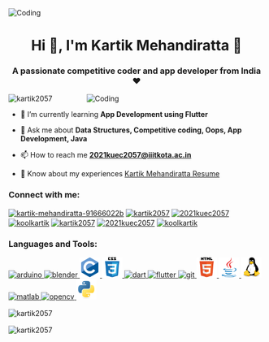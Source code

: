 <img alt="Coding" height="450" width="90%" src="https://camo.githubusercontent.com/5ddf73ad3a205111cf8c686f687fc216c2946a75005718c8da5b837ad9de78c9/68747470733a2f2f7468756d62732e6766796361742e636f6d2f4576696c4e657874446576696c666973682d736d616c6c2e676966">
<h1 align="center">Hi 👋, I'm Kartik Mehandiratta 💫</h1>
<h3 align="center">A passionate competitive coder and app developer from India ❤️</h3>
<img align="right" alt="Coding" width="350" src="https://i.pinimg.com/originals/a5/35/60/a53560c8088900e266880f779dacced7.gif">

<p align="left"> <img src="https://komarev.com/ghpvc/?username=kartik2057&label=Profile%20views&color=0e75b6&style=flat" alt="kartik2057" /> </p>

- 🌱 I’m currently learning **App Development using Flutter**

- 💬 Ask me about **Data Structures, Competitive coding, Oops, App Development, Java**

- 📫 How to reach me **2021kuec2057@iiitkota.ac.in**

- 📄 Know about my experiences [Kartik Mehandiratta Resume](https://1drv.ms/b/s!AhAlsTIudTjmkSmZPwt3dkPdWow8?e=K3BmMS)

<h3 align="left">Connect with me:</h3>
<p align="left">
<a href="https://linkedin.com/in/kartik-mehandiratta-91666022b" target="blank"><img align="center" src="https://raw.githubusercontent.com/rahuldkjain/github-profile-readme-generator/master/src/images/icons/Social/linked-in-alt.svg" alt="kartik-mehandiratta-91666022b" height="30" width="40" /></a>
<a href="https://www.codechef.com/users/kartik2057" target="blank"><img align="center" src="https://cdn.jsdelivr.net/npm/simple-icons@3.1.0/icons/codechef.svg" alt="kartik2057" height="30" width="40" /></a>
<a href="https://www.hackerrank.com/2021kuec2057" target="blank"><img align="center" src="https://raw.githubusercontent.com/rahuldkjain/github-profile-readme-generator/master/src/images/icons/Social/hackerrank.svg" alt="2021kuec2057" height="30" width="40" /></a>
<a href="https://codeforces.com/profile/koolkartik" target="blank"><img align="center" src="https://raw.githubusercontent.com/rahuldkjain/github-profile-readme-generator/master/src/images/icons/Social/codeforces.svg" alt="koolkartik" height="30" width="40" /></a>
<a href="https://www.leetcode.com/kartik2057" target="blank"><img align="center" src="https://raw.githubusercontent.com/rahuldkjain/github-profile-readme-generator/master/src/images/icons/Social/leet-code.svg" alt="kartik2057" height="30" width="40" /></a>
<a href="https://auth.geeksforgeeks.org/user/2021kuec2057" target="blank"><img align="center" src="https://raw.githubusercontent.com/rahuldkjain/github-profile-readme-generator/master/src/images/icons/Social/geeks-for-geeks.svg" alt="2021kuec2057" height="30" width="40" /></a>
<a href="https://www.topcoder.com/members/koolkartik" target="blank"><img align="center" src="https://raw.githubusercontent.com/rahuldkjain/github-profile-readme-generator/master/src/images/icons/Social/topcoder.svg" alt="koolkartik" height="30" width="40" /></a>
</p>

<h3 align="left">Languages and Tools:</h3>
<p align="left"> <a href="https://www.arduino.cc/" target="_blank" rel="noreferrer"> <img src="https://cdn.worldvectorlogo.com/logos/arduino-1.svg" alt="arduino" width="40" height="40"/> </a> <a href="https://www.blender.org/" target="_blank" rel="noreferrer"> <img src="https://download.blender.org/branding/community/blender_community_badge_white.svg" alt="blender" width="40" height="40"/> </a> <a href="https://www.cprogramming.com/" target="_blank" rel="noreferrer"> <img src="https://raw.githubusercontent.com/devicons/devicon/master/icons/c/c-original.svg" alt="c" width="40" height="40"/> </a> <a href="https://www.w3schools.com/css/" target="_blank" rel="noreferrer"> <img src="https://raw.githubusercontent.com/devicons/devicon/master/icons/css3/css3-original-wordmark.svg" alt="css3" width="40" height="40"/> </a> <a href="https://dart.dev" target="_blank" rel="noreferrer"> <img src="https://www.vectorlogo.zone/logos/dartlang/dartlang-icon.svg" alt="dart" width="40" height="40"/> </a> <a href="https://flutter.dev" target="_blank" rel="noreferrer"> <img src="https://www.vectorlogo.zone/logos/flutterio/flutterio-icon.svg" alt="flutter" width="40" height="40"/> </a> <a href="https://git-scm.com/" target="_blank" rel="noreferrer"> <img src="https://www.vectorlogo.zone/logos/git-scm/git-scm-icon.svg" alt="git" width="40" height="40"/> </a> <a href="https://www.w3.org/html/" target="_blank" rel="noreferrer"> <img src="https://raw.githubusercontent.com/devicons/devicon/master/icons/html5/html5-original-wordmark.svg" alt="html5" width="40" height="40"/> </a> <a href="https://www.java.com" target="_blank" rel="noreferrer"> <img src="https://raw.githubusercontent.com/devicons/devicon/master/icons/java/java-original.svg" alt="java" width="40" height="40"/> </a> <a href="https://www.linux.org/" target="_blank" rel="noreferrer"> <img src="https://raw.githubusercontent.com/devicons/devicon/master/icons/linux/linux-original.svg" alt="linux" width="40" height="40"/> </a> <a href="https://www.mathworks.com/" target="_blank" rel="noreferrer"> <img src="https://upload.wikimedia.org/wikipedia/commons/2/21/Matlab_Logo.png" alt="matlab" width="40" height="40"/> </a> <a href="https://opencv.org/" target="_blank" rel="noreferrer"> <img src="https://www.vectorlogo.zone/logos/opencv/opencv-icon.svg" alt="opencv" width="40" height="40"/> </a> <a href="https://www.python.org" target="_blank" rel="noreferrer"> <img src="https://raw.githubusercontent.com/devicons/devicon/master/icons/python/python-original.svg" alt="python" width="40" height="40"/> </a> </p>

<p><img align="center" src="https://github-readme-stats.vercel.app/api/top-langs?username=kartik2057&show_icons=true&locale=en&layout=compact" alt="kartik2057" /></p>

<p><img align="center" src="https://github-readme-streak-stats.herokuapp.com/?user=kartik2057&" alt="kartik2057" /></p>
